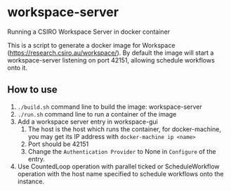 # workspace-server
Running a CSIRO Workspace Server in docker container

This is a script to generate a docker image for Workspace (https://research.csiro.au/workspace/).
By default the image will start a workspace-server listening on port 42151, allowing schedule workflows onto it.

## How to use
1. `./build.sh` command line to build the image: workspace-server
2. `./run.sh` command line to run a container of the image
3. Add a workspace server entry in workspace-gui
    1. The host is the host which runs the container, for docker-machine, you may get its IP address with `docker-machine ip <name>`
    2. Port should be 42151
    3. Change the `Authentication Provider` to None in `Configure` of the entry.
4. Use CountedLoop operation with parallel ticked or ScheduleWorkflow operation with the host name specified to schedule workflows onto the instance.

